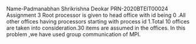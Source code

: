 Name-Padmanabhan Shrikrishna Deokar
PRN-2020BTEIT00024
Assignment 3
Root processor is given to head office with id being 0 .All other offices having processors starting with process id 1.Total 10 offices are taken into consideration.30 items are assumed in the offices. In this problem ,we have used group communication of MPI.
